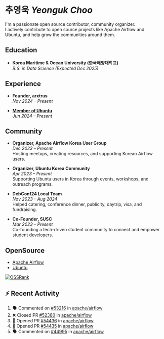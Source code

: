 # 추영욱 *Yeonguk Choo*

I'm a passionate open source contributor, community organizer.  
I actively contribute to open source projects like Apache Airflow and Ubuntu, and help grow the communities around them.  

## Education

- **Korea Maritime & Ocean University (한국해양대학교)**  
  *B.S. in Data Science (Expected Dec 2025)*  

## Experience
- **Founder, arxtrus**  
  _Nov 2024 – Present_  

- **[Member of Ubuntu](https://launchpad.net/~ubuntumembers)**  
  _Jun 2024 – Present_  


## Community

- **Organizer, Apache Airflow Korea User Group**  
  _Dec 2023 – Present_  
  Hosting meetups, creating resources, and supporting Korean Airflow users.

- **Organizer, Ubuntu Korea Community**  
  _Apr 2023 – Present_  
  Supporting Ubuntu users in Korea through events, workshops, and outreach programs.

- **DebConf24 Local Team**  
  _Nov 2023 – Aug 2024_  
  Helped catering, conference dinner, publicity, daytrip, visa, and fundraising.

- **Co-Founder, SUSC**  
  _Mar 2023 – Present_  
  Co-founding a tech-driven student community to connect and empower student developers.

## OpenSource
- [Apache Airflow](https://github.com/apache/airflow/pulls?q=is%3Apr+author%3Achoo121600+)
- [Ubuntu](https://launchpad.net/~choo121600)

[![OSSRank](https://ossrank.com/widget/1003272)](https://ossrank.com/c/1003272-yeonguk)


## :zap: Recent Activity
<!--START_SECTION:activity-->
1. 🗣 Commented on [#53216](https://github.com/apache/airflow/pull/53216#issuecomment-3182487407) in [apache/airflow](https://github.com/apache/airflow)
2. ❌ Closed PR [#52380](https://github.com/apache/airflow/pull/52380) in [apache/airflow](https://github.com/apache/airflow)
3. 💪 Opened PR [#54436](https://github.com/apache/airflow/pull/54436) in [apache/airflow](https://github.com/apache/airflow)
4. 💪 Opened PR [#54435](https://github.com/apache/airflow/pull/54435) in [apache/airflow](https://github.com/apache/airflow)
5. 🗣 Commented on [#44995](https://github.com/apache/airflow/issues/44995#issuecomment-3162641540) in [apache/airflow](https://github.com/apache/airflow)
<!--END_SECTION:activity-->
